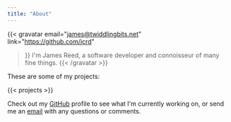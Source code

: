 ```yaml
---
title: "About"
---
```


{{< gravatar
email="james@twiddlingbits.net"
link="https://github.com/jcrd"
>}}
I'm James Reed, a software developer and connoisseur of many fine things.
{{< /gravatar >}}

These are some of my projects:

{{< projects >}}

Check out my [GitHub][github] profile to see what I'm currently working on,
or send me an [email][email] with any questions or comments.

[github]: https://github.com/jcrd
[email]: mailto:james@twiddlingbits.net
